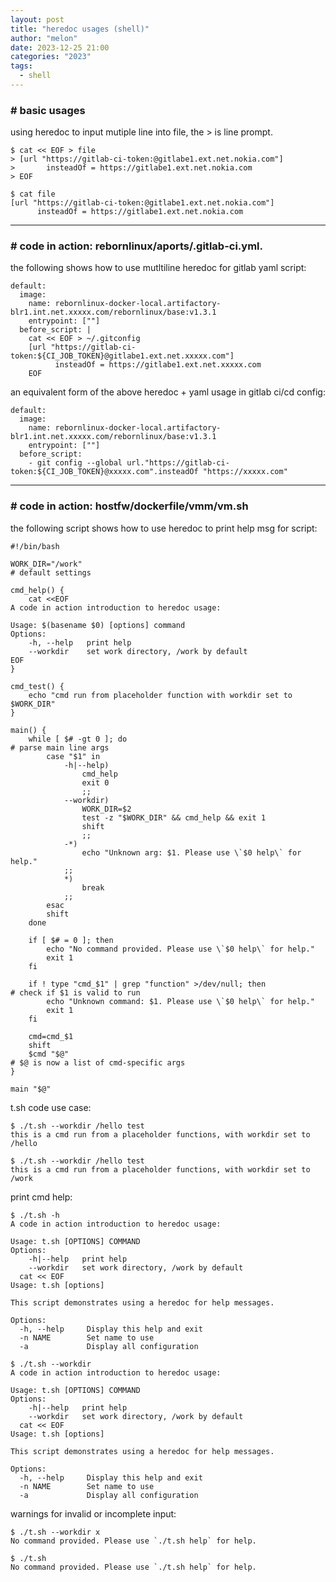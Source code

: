 ```yaml
---
layout: post
title: "heredoc usages (shell)"
author: "melon"
date: 2023-12-25 21:00
categories: "2023"
tags:
  - shell
---
```


### # basic usages
using heredoc to input mutiple line into file, the > is line prompt.
```text
$ cat << EOF > file
> [url "https://gitlab-ci-token:@gitlabe1.ext.net.nokia.com"]
>       insteadOf = https://gitlabe1.ext.net.nokia.com
> EOF

$ cat file
[url "https://gitlab-ci-token:@gitlabe1.ext.net.nokia.com"]
      insteadOf = https://gitlabe1.ext.net.nokia.com
```

<hr>

### # code in action: rebornlinux/aports/.gitlab-ci.yml.
the following shows how to use mutltiline heredoc for gitlab yaml script:
```text
default:
  image:
    name: rebornlinux-docker-local.artifactory-blr1.int.net.xxxxx.com/rebornlinux/base:v1.3.1
    entrypoint: [""]
  before_script: |
    cat << EOF > ~/.gitconfig
    [url "https://gitlab-ci-token:${CI_JOB_TOKEN}@gitlabe1.ext.net.xxxxx.com"]
          insteadOf = https://gitlabe1.ext.net.xxxxx.com
    EOF
```

an equivalent form of the above heredoc + yaml usage in gitlab ci/cd config:
```text
default:
  image:
    name: rebornlinux-docker-local.artifactory-blr1.int.net.xxxxx.com/rebornlinux/base:v1.3.1
    entrypoint: [""]
  before_script:
    - git config --global url."https://gitlab-ci-token:${CI_JOB_TOKEN}@xxxxx.com".insteadOf "https://xxxxx.com"
```

<hr>

### # code in action: hostfw/dockerfile/vmm/vm.sh
the following script shows how to use heredoc to print help msg for script:
```text
#!/bin/bash

WORK_DIR="/work"                                                          # default settings

cmd_help() {
    cat <<EOF
A code in action introduction to heredoc usage:

Usage: $(basename $0) [options] command
Options:
    -h, --help   print help
    --workdir    set work directory, /work by default
EOF
}

cmd_test() {
    echo "cmd run from placeholder function with workdir set to $WORK_DIR"
}

main() {
    while [ $# -gt 0 ]; do                                                # parse main line args
        case "$1" in
            -h|--help)
                cmd_help
                exit 0
                ;;
            --workdir)
                WORK_DIR=$2
                test -z "$WORK_DIR" && cmd_help && exit 1
                shift
                ;;
            -*)
                echo "Unknown arg: $1. Please use \`$0 help\` for help."
            ;;
            *)
                break
            ;;
        esac
        shift
    done

    if [ $# = 0 ]; then
        echo "No command provided. Please use \`$0 help\` for help."
        exit 1
    fi

    if ! type "cmd_$1" | grep "function" >/dev/null; then                   # check if $1 is valid to run
        echo "Unknown command: $1. Please use \`$0 help\` for help."
        exit 1
    fi

    cmd=cmd_$1
    shift
    $cmd "$@"                                                               # $@ is now a list of cmd-specific args
}

main "$@"
```

t.sh code use case:
```text
$ ./t.sh --workdir /hello test
this is a cmd run from a placeholder functions, with workdir set to /hello
```
```text
$ ./t.sh --workdir /hello test
this is a cmd run from a placeholder functions, with workdir set to /work
```

print cmd help:
```text
$ ./t.sh -h
A code in action introduction to heredoc usage:

Usage: t.sh [OPTIONS] COMMAND
Options:
    -h|--help   print help
    --workdir   set work directory, /work by default
  cat << EOF
Usage: t.sh [options]

This script demonstrates using a heredoc for help messages.

Options:
  -h, --help     Display this help and exit
  -n NAME        Set name to use
  -a             Display all configuration
```
```text
$ ./t.sh --workdir
A code in action introduction to heredoc usage:

Usage: t.sh [OPTIONS] COMMAND
Options:
    -h|--help   print help
    --workdir   set work directory, /work by default
  cat << EOF
Usage: t.sh [options]

This script demonstrates using a heredoc for help messages.

Options:
  -h, --help     Display this help and exit
  -n NAME        Set name to use
  -a             Display all configuration
```

warnings for invalid or incomplete input:
```text
$ ./t.sh --workdir x
No command provided. Please use `./t.sh help` for help.
```
```text
$ ./t.sh
No command provided. Please use `./t.sh help` for help.
```
